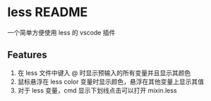 # less README

一个简单方便使用 less 的 vscode 插件

## Features

1. 在 less 文件中键入 @ 时显示预输入的所有变量并且显示其颜色
2. 鼠标悬浮在 less color 变量时显示颜色，悬浮在其他变量上显示其值
3. 对于 less 变量，cmd 显示下划线点击可以打开 mixin.less

